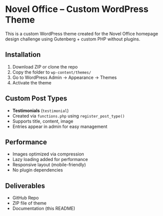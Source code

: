 # Novel Office – Custom WordPress Theme

This is a custom WordPress theme created for the Novel Office homepage design challenge using Gutenberg + custom PHP without plugins.

##  Installation
1. Download ZIP or clone the repo
2. Copy the folder to `wp-content/themes/`
3. Go to WordPress Admin → Appearance → Themes
4. Activate the theme

##  Custom Post Types
- **Testimonials** (`testimonial`)
- Created via `functions.php` using `register_post_type()`
- Supports title, content, image
- Entries appear in admin for easy management

##  Performance
- Images optimized via compression
- Lazy loading added for performance
- Responsive layout (mobile-friendly)
- No plugin dependencies

##  Deliverables
- GitHub Repo
- ZIP file of theme
- Documentation (this README)
